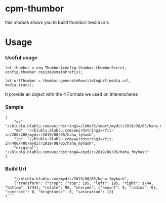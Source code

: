 # cpm-thumbor

this module allows you to build thumbor media urls 

# Usage


### Useful usage
```
let thumbor = new Thumbor(config.thumbor.thumborSecret, config.thumbor.resizeDomainPrefix);

let urlThumbor = thumbor.generateRewriteImgUrl(media.url, media.trans);

```

It provide an object with the 4 Formats we used on Interencheres

### Sample
```
{
    "xs": "//blublu.blublu.com/weirdstring1=/100x75/smart/mydir/2019/08/05/haha_myhash",
    "md": "//blublu.blublu.com/weirdstring2=/fit-in/200x200/mydir/2019/08/05/haha_fyhash",
    "lg": "//blublu.blublu.com/weirdstring3=/fit-in/400x400/mydir/2019/08/05/haha_myhash",
    "original": "//blublu.blublu.com/weirdstring4=/mydir/2019/08/05/haha_fmyhash"
}
```


### Build Url


```thumbor.buildUrl (
    "//blublu.blublu.com/mydir/2019/08/05/haha_fmyhash",
    {"transform": {"crop": {"top": 195, "left": 195, "right": 1744, "bottom": 1744}, "rotate": 90, "sharpen": {"amount": 0, "radius": 0}, "contrast": 0, "brightness": 0, "saturation": 1}}
)```
